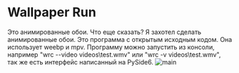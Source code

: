 # Wallpaper Run
Это анимированные обои. Что еще сказать?
Я захотел сделать анимированные обои.
Это программа с открытым исходным кодом.
Она использует weebp и mpv. Программу можно запустить из консоли,
например "wrc --video videos\test.wmv" или "wrc -v videos\test.wmv",
так же есть интерфейс написанный на PySide6.
![main](https://user-images.githubusercontent.com/98618381/235349799-954ca898-a1b6-4736-8fde-3430e2b2f354.png)
